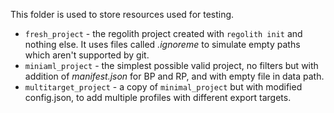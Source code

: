 This folder is used to store resources used for testing.

- `fresh_project` - the regolith project created with `regolith init` and
    nothing else. It uses files called *.ignoreme* to simulate empty paths
    which aren't supported by git.
- `miniaml_project` - the simplest possible valid project, no filters but with
    addition of *manifest.json* for BP and RP, and with empty file in data
    path.
- `multitarget_project` - a copy of `minimal_project` but with modified
    config.json, to add multiple profiles with different export targets.
